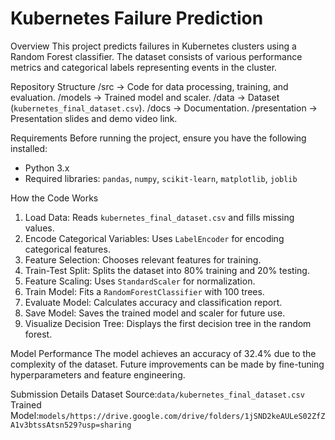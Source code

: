 
# Kubernetes Failure Prediction

Overview
This project predicts failures in Kubernetes clusters using a Random Forest classifier. The dataset consists of various performance metrics and categorical labels representing events in the cluster.

Repository Structure
/src → Code for data processing, training, and evaluation.
/models → Trained model and scaler.
/data → Dataset (`kubernetes_final_dataset.csv`).
/docs → Documentation.
/presentation → Presentation slides and demo video link.

Requirements
Before running the project, ensure you have the following installed:
- Python 3.x
- Required libraries: `pandas`, `numpy`, `scikit-learn`, `matplotlib`, `joblib`

How the Code Works
1. Load Data: Reads `kubernetes_final_dataset.csv` and fills missing values.
2. Encode Categorical Variables: Uses `LabelEncoder` for encoding categorical features.
3. Feature Selection: Chooses relevant features for training.
4. Train-Test Split: Splits the dataset into 80% training and 20% testing.
5. Feature Scaling: Uses `StandardScaler` for normalization.
6. Train Model: Fits a `RandomForestClassifier` with 100 trees.
7. Evaluate Model: Calculates accuracy and classification report.
8. Save Model: Saves the trained model and scaler for future use.
9. Visualize Decision Tree: Displays the first decision tree in the random forest.

Model Performance
The model achieves an accuracy of 32.4% due to the complexity of the dataset. Future improvements can be made by fine-tuning hyperparameters and feature engineering.

Submission Details
  Dataset Source:`data/kubernetes_final_dataset.csv`
  Trained Model:`models/https://drive.google.com/drive/folders/1jSND2keAULeS02ZfZA1v3btssAtsn529?usp=sharing`
  
